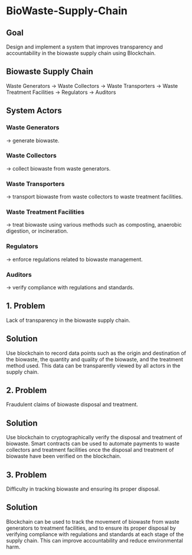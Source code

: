 # BioWaste-Supply-Chain

<h2>Goal</h2>
Design and implement a system that improves transparency and accountability in the biowaste supply chain using Blockchain.

<h2>Biowaste Supply Chain</h2>
Waste Generators -> Waste Collectors -> Waste Transporters -> Waste Treatment Facilities -> Regulators -> Auditors

<h2>System Actors</h2>
<h3>Waste Generators</h3>
-> generate biowaste.

<h3>Waste Collectors</h3>
-> collect biowaste from waste generators.

<h3>Waste Transporters</h3>
-> transport biowaste from waste collectors to waste treatment facilities.

<h3>Waste Treatment Facilities</h3>
-> treat biowaste using various methods such as composting, anaerobic digestion, or incineration.

<h3>Regulators</h3>
-> enforce regulations related to biowaste management.

<h3>Auditors</h3>
-> verify compliance with regulations and standards.

<h2>1. Problem</h2>
Lack of transparency in the biowaste supply chain.
<h2>Solution</h2>
Use blockchain to record data points such as the origin and destination of the biowaste, the quantity and quality of the biowaste, and the treatment method used. This data can be transparently viewed by all actors in the supply chain.

<h2>2. Problem</h2>
Fraudulent claims of biowaste disposal and treatment.
<h2>Solution</h2>
Use blockchain to cryptographically verify the disposal and treatment of biowaste. Smart contracts can be used to automate payments to waste collectors and treatment facilities once the disposal and treatment of biowaste have been verified on the blockchain.

<h2>3. Problem</h2> 
Difficulty in tracking biowaste and ensuring its proper disposal.
<h2>Solution</h2>
Blockchain can be used to track the movement of biowaste from waste generators to treatment facilities, and to ensure its proper disposal by verifying compliance with regulations and standards at each stage of the supply chain. This can improve accountability and reduce environmental harm.

